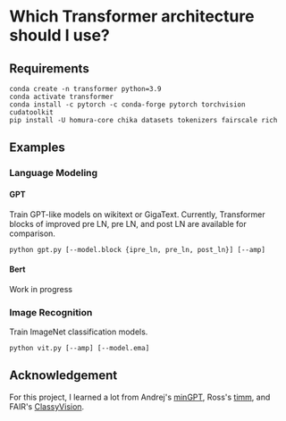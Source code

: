 # Which Transformer architecture should I use?

## Requirements

```commandline
conda create -n transformer python=3.9
conda activate transformer
conda install -c pytorch -c conda-forge pytorch torchvision cudatoolkit
pip install -U homura-core chika datasets tokenizers fairscale rich
```

## Examples

### Language Modeling

#### GPT

Train GPT-like models on wikitext or GigaText. Currently, Transformer blocks of improved pre LN, pre LN, and post LN are
available for comparison.

```commandline
python gpt.py [--model.block {ipre_ln, pre_ln, post_ln}] [--amp]
```

#### Bert

Work in progress

### Image Recognition

Train ImageNet classification models.

```commandline
python vit.py [--amp] [--model.ema]
```

## Acknowledgement

For this project, I learned a lot from Andrej's [minGPT](https://github.com/karpathy/mingpt),
Ross's [timm](https://github.com/rwightman/pytorch-image-models), and
FAIR's [ClassyVision](https://github.com/facebookresearch/ClassyVision).
